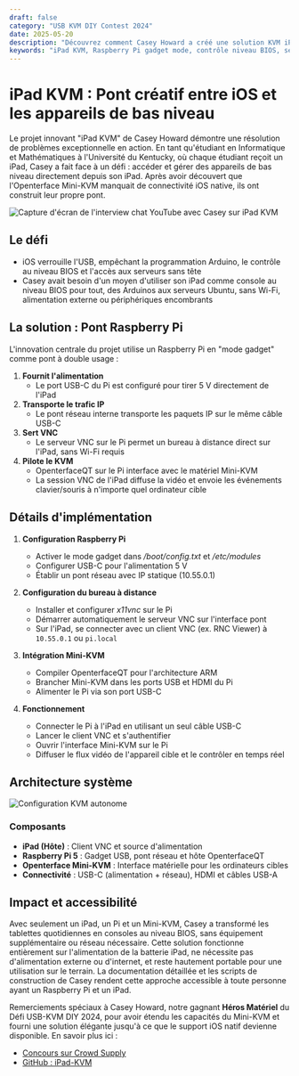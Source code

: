 ```yaml
---
draft: false
category: "USB KVM DIY Contest 2024"
date: 2025-05-20
description: "Découvrez comment Casey Howard a créé une solution KVM iPad innovante en utilisant Raspberry Pi comme pont, permettant un contrôle direct au niveau BIOS des appareils depuis un iPad. Apprenez-en plus sur ce projet DIY qui combine le mode gadget Raspberry Pi, VNC et Openterface Mini-KVM pour la gestion d'appareils sans tête."
keywords: "iPad KVM, Raspberry Pi gadget mode, contrôle niveau BIOS, serveur VNC, gestion d'appareils sans tête, pont USB-C, contrôle d'appareil iOS, Raspberry Pi 5, Openterface Mini-KVM, projet électronique DIY, mode gadget USB, bureau à distance, alimentation iPad, projet informatique, hacking matériel, réseau USB-C, client VNC, accessoires iPad, configuration Raspberry Pi, alimentation USB-C, solution KVM DIY"
---
```


# iPad KVM : Pont créatif entre iOS et les appareils de bas niveau

Le projet innovant "iPad KVM" de Casey Howard démontre une résolution de problèmes exceptionnelle en action. En tant qu'étudiant en Informatique et Mathématiques à l'Université du Kentucky, où chaque étudiant reçoit un iPad, Casey a fait face à un défi : accéder et gérer des appareils de bas niveau directement depuis son iPad. Après avoir découvert que l'Openterface Mini-KVM manquait de connectivité iOS native, ils ont construit leur propre pont.

![Capture d'écran de l'interview chat YouTube avec Casey sur iPad KVM](https://assets.openterface.com/images/blog/Casey-iPad-KVM-chat.webp)

## Le défi

-   iOS verrouille l'USB, empêchant la programmation Arduino, le contrôle au niveau BIOS et l'accès aux serveurs sans tête
-   Casey avait besoin d'un moyen d'utiliser son iPad comme console au niveau BIOS pour tout, des Arduinos aux serveurs Ubuntu, sans Wi-Fi, alimentation externe ou périphériques encombrants

## La solution : Pont Raspberry Pi

L'innovation centrale du projet utilise un Raspberry Pi en "mode gadget" comme pont à double usage :

1. **Fournit l'alimentation**
    - Le port USB-C du Pi est configuré pour tirer 5 V directement de l'iPad
2. **Transporte le trafic IP**
    - Le pont réseau interne transporte les paquets IP sur le même câble USB-C
3. **Sert VNC**
    - Le serveur VNC sur le Pi permet un bureau à distance direct sur l'iPad, sans Wi-Fi requis
4. **Pilote le KVM**
    - OpenterfaceQT sur le Pi interface avec le matériel Mini-KVM
    - La session VNC de l'iPad diffuse la vidéo et envoie les événements clavier/souris à n'importe quel ordinateur cible

## Détails d'implémentation

1. **Configuration Raspberry Pi**

    - Activer le mode gadget dans _/boot/config.txt_ et _/etc/modules_
    - Configurer USB-C pour l'alimentation 5 V
    - Établir un pont réseau avec IP statique (10.55.0.1)

2. **Configuration du bureau à distance**

    - Installer et configurer _x11vnc_ sur le Pi
    - Démarrer automatiquement le serveur VNC sur l'interface pont
    - Sur l'iPad, se connecter avec un client VNC (ex. RNC Viewer) à `10.55.0.1` ou `pi.local`

3. **Intégration Mini-KVM**

    - Compiler OpenterfaceQT pour l'architecture ARM
    - Brancher Mini-KVM dans les ports USB et HDMI du Pi
    - Alimenter le Pi via son port USB-C

4. **Fonctionnement**
    - Connecter le Pi à l'iPad en utilisant un seul câble USB-C
    - Lancer le client VNC et s'authentifier
    - Ouvrir l'interface Mini-KVM sur le Pi
    - Diffuser le flux vidéo de l'appareil cible et le contrôler en temps réel

## Architecture système

![Configuration KVM autonome](https://assets.openterface.com/images/blog/Casey-Setup-with-Pi-and-minikvm.webp)

### Composants

-   **iPad (Hôte)** : Client VNC et source d'alimentation
-   **Raspberry Pi 5** : Gadget USB, pont réseau et hôte OpenterfaceQT
-   **Openterface Mini-KVM** : Interface matérielle pour les ordinateurs cibles
-   **Connectivité** : USB-C (alimentation + réseau), HDMI et câbles USB-A

## Impact et accessibilité

Avec seulement un iPad, un Pi et un Mini-KVM, Casey a transformé les tablettes quotidiennes en consoles au niveau BIOS, sans équipement supplémentaire ou réseau nécessaire. Cette solution fonctionne entièrement sur l'alimentation de la batterie iPad, ne nécessite pas d'alimentation externe ou d'internet, et reste hautement portable pour une utilisation sur le terrain. La documentation détaillée et les scripts de construction de Casey rendent cette approche accessible à toute personne ayant un Raspberry Pi et un iPad.

Remerciements spéciaux à Casey Howard, notre gagnant **Héros Matériel** du Défi USB-KVM DIY 2024, pour avoir étendu les capacités du Mini-KVM et fourni une solution élégante jusqu'à ce que le support iOS natif devienne disponible. En savoir plus ici :

-   [Concours sur Crowd Supply](https://www.crowdsupply.com/techxartisan/usb-kvm-diy-challenge-2024)
-   [GitHub : iPad-KVM](https://github.com/FireFreexe/iPad-KVM)
